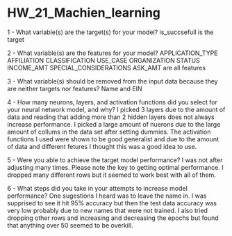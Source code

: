# HW_21_Machien_learning
1 - What variable(s) are the target(s) for your model?
    is_succsefull is the target

2 - What variable(s) are the features for your model?
    APPLICATION_TYPE	AFFILIATION	CLASSIFICATION	USE_CASE	ORGANIZATION	STATUS	INCOME_AMT	SPECIAL_CONSIDERATIONS	ASK_AMT are all features 

3 - What variable(s) should be removed from the input data because they are neither targets nor features?
    Name and EIN

4 - How many neurons, layers, and activation functions did you select for your neural network model, and why?
    I picked 3 layers due to the amount of data and reading that adding more than 2 hidden layers does not always increase performance. I picked a large amount of nuerons due to the large amount of collums in the data set after setting dummies. The activation functions I used were shown to be good generalist and due to the amount of data and different fetures I thought this was a good idea to use.

5 - Were you able to achieve the target model performance?
    I was not after adjusting many times. Please note the key to getting optimal performance. I dropped many different rows but it seemed to work best with all of them.

6 - What steps did you take in your attempts to increase model performance?
    One sugestions I heard was to leave the name in. I was supprised to see it hit 95% accuracy but then the test data accuracy was very low probably due to new names that were not trained. I also tried dropping other rows and increasing and decreasing the epochs but found that anything over 50 seemed to be overkill. 